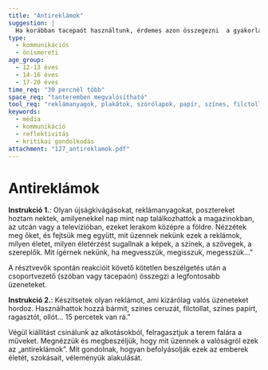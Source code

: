 ```yaml
---
title: "Antireklámok"
suggestion: | 
  Ha korábban tacepaót használtunk, érdemes azon összegezni  a gyakorlat legvégén a legfontosabb tanulságokat..
type:
  - kommunikációs
  - önismereti
age_group:
  - 12-13 éves
  - 14-16 éves
  - 17-20 éves
time_req: "30 percnél több"
space_req: "tanteremben megvalósítható"
tool_req: "reklámanyagok, plakátok, szórólapok, papír, színes, filctoll, zsírkréta, színes-kivágós papír, ollók, ragasztó, gyurmaragasztó"
keywords: 
  - média
  - kommunikáció
  - reflektivitás
  - kritikai gondolkodás
attachment: "127_antireklamok.pdf"
---
```


# Antireklámok

**Instrukció 1.**: Olyan újságkivágásokat, reklámanyagokat, posztereket hoztam nektek, amilyenekkel nap mint nap találkozhattok a magazinokban, az utcán vagy a televízióban, ezeket lerakom középre a földre. Nézzétek meg őket, és fejtsük meg együtt, mit üzennek nekünk ezek a reklámok, milyen életet, milyen életérzést sugallnak a képek, a színek, a szövegek, a szereplők. Mit ígérnek nekünk, ha megvesszük, megisszuk, megesszük…”

A résztvevők spontán reakcióit követő kötetlen beszélgetés után a csoportvezető (szóban vagy tacepaón) összegzi a legfontosabb üzeneteket.

**Instrukció 2.**: Készítsetek olyan reklámot, ami kizárólag valós üzeneteket hordoz. Használhattok hozzá bármit, színes ceruzát, filctollat, színes papírt, ragasztót, ollót… 15 percetek van rá.”

Végül kiállítást csinálunk az alkotásokból, felragasztjuk a terem falára a műveket. Megnézzük és megbeszéljük, hogy mit üzennek a valóságról ezek az „antireklámok”. Mit gondolnak, hogyan befolyásolják ezek az emberek életét, szokásait, véleményük alakulását.
  
  
